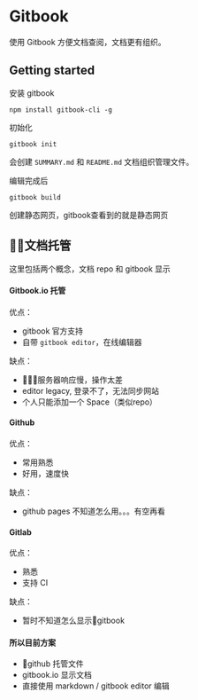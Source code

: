 # Gitbook

使用 Gitbook 方便文档查阅，文档更有组织。

## Getting started

安装 gitbook  
```
npm install gitbook-cli -g
```

初始化
```
gitbook init
``` 
会创建 `SUMMARY.md` 和 `README.md` 文档组织管理文件。

编辑完成后
```
gitbook build
```
创建静态网页，gitbook查看到的就是静态网页

## 文档托管

这里包括两个概念，文档 repo 和 gitbook 显示

#### Gitbook.io 托管

优点：
- gitbook 官方支持
- 自带 `gitbook editor`，在线编辑器

缺点：
 - 服务器响应慢，操作太差
 - editor legacy, 登录不了，无法同步网站
 - 个人只能添加一个 Space（类似repo）

#### Github

优点：
- 常用熟悉
- 好用，速度快

缺点：
- github pages 不知道怎么用。。。有空再看

#### Gitlab

优点：
- 熟悉
- 支持 CI

缺点：
- 暂时不知道怎么显示gitbook


#### 所以目前方案

- github 托管文件
- gitbook.io 显示文档
- 直接使用 markdown  / gitbook editor 编辑